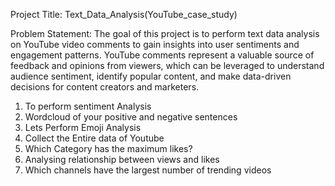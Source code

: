 Project Title: Text_Data_Analysis(YouTube_case_study)

Problem Statement:
The goal of this project is to perform text data analysis on YouTube video comments to gain insights into user sentiments and engagement patterns. YouTube comments represent a valuable source of feedback and opinions from viewers, which can be leveraged to understand audience sentiment, identify popular content, and make data-driven decisions for content creators and marketers.
1. To perform sentiment Analysis
2. Wordcloud of your positive and negative sentences
3. Lets Perform Emoji Analysis
4. Collect the Entire data of Youtube
5. Which Category has the maximum likes?
6. Analysing relationship between views and likes
7. Which channels have the largest number of trending videos
